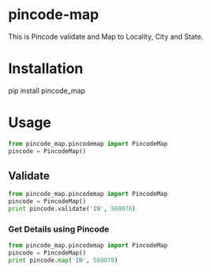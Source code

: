 pincode-map
===========

This is Pincode validate and Map to Locality, City and State.

# Installation
pip install pincode_map

# Usage
```python
from pincode_map.pincodemap import PincodeMap
pincode = PincodeMap()
```
## Validate

```python
from pincode_map.pincodemap import PincodeMap
pincode = PincodeMap()
print pincode.validate('IN', 560078)
```

### Get Details using Pincode
```python
from pincode_map.pincodemap import PincodeMap
pincode = PincodeMap()
print pincode.map('IN', 560078)
```
